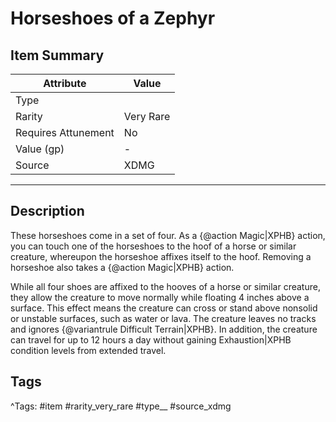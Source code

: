 # Horseshoes of a Zephyr

## Item Summary

| Attribute            | Value                        |
|----------------------|------------------------------|
| Type                 |   |
| Rarity               | Very Rare             |
| Requires Attunement  | No                |
| Value (gp)           | -    |
| Source               | XDMG |

---

## Description

These horseshoes come in a set of four. As a {@action Magic|XPHB} action, you can touch one of the horseshoes to the hoof of a horse or similar creature, whereupon the horseshoe affixes itself to the hoof. Removing a horseshoe also takes a {@action Magic|XPHB} action.

While all four shoes are affixed to the hooves of a horse or similar creature, they allow the creature to move normally while floating 4 inches above a surface. This effect means the creature can cross or stand above nonsolid or unstable surfaces, such as water or lava. The creature leaves no tracks and ignores {@variantrule Difficult Terrain|XPHB}. In addition, the creature can travel for up to 12 hours a day without gaining Exhaustion|XPHB condition levels from extended travel.

## Tags

^Tags: #item #rarity_very_rare #type__ #source_xdmg